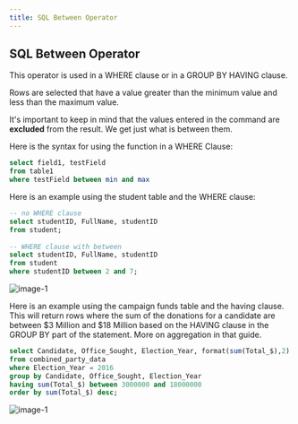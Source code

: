 ```yaml
---
title: SQL Between Operator
---
```

## SQL Between Operator

This operator is used in a WHERE clause or in a GROUP BY HAVING clause.

Rows are selected that have a value greater than the minimum value and less than the maximum value.  

It's important to keep in mind that the values entered in the command are **excluded** from the result. We get just what is between them.

Here is the syntax for using the function in a WHERE Clause:

```sql
select field1, testField
from table1
where testField between min and max
```

Here is an example using the student table and the WHERE clause:
 
```sql
-- no WHERE clause
select studentID, FullName, studentID
from student;
    
-- WHERE clause with between
select studentID, FullName, studentID
from student
where studentID between 2 and 7;
```

![image-1](https://github.com/SteveChevalier/guide-images/blob/master/between01.JPG?raw=true)

Here is an example using the campaign funds table and the having clause.
This will return rows where the sum of the donations for a candidate are between $3 Million and $18 Million based on the HAVING clause in the GROUP BY part of the statement.  More on aggregation in that guide.

 
```sql
select Candidate, Office_Sought, Election_Year, format(sum(Total_$),2)
from combined_party_data
where Election_Year = 2016
group by Candidate, Office_Sought, Election_Year
having sum(Total_$) between 3000000 and 18000000
order by sum(Total_$) desc; 
```

![image-1](https://github.com/SteveChevalier/guide-images/blob/master/between02.JPG?raw=true)
